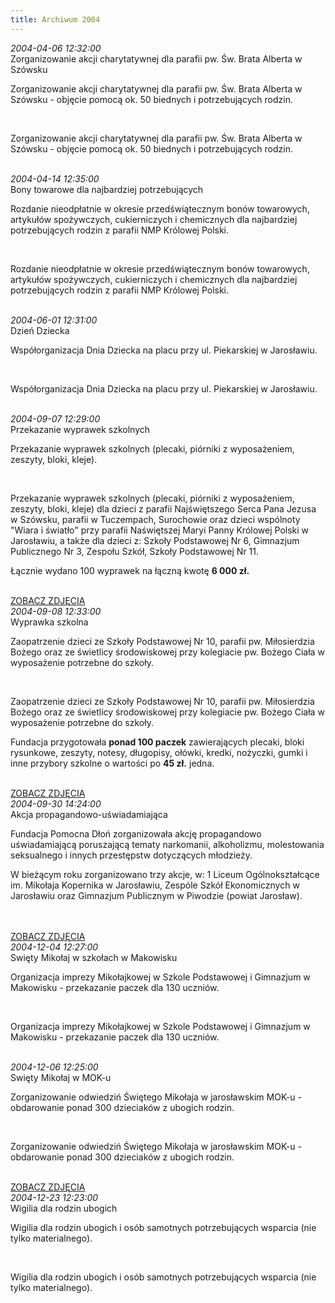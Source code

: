 ```yaml
---
title: Archiwum 2004
---
```


<div class="archiveItem">
<i>2004-04-06 12:32:00</i><br>
Zorganizowanie akcji charytatywnej dla parafii pw. Św. Brata Alberta w Szówsku<p>Zorganizowanie akcji charytatywnej dla parafii pw. Św. Brata Alberta w Szówsku - objęcie pomocą ok. 50 biednych i potrzebujących rodzin.</p><br>
<p>Zorganizowanie akcji charytatywnej dla parafii pw. Św. Brata Alberta w Szówsku - objęcie pomocą ok. 50 biednych i potrzebujących rodzin.</p><br>
</div>
<div class="archiveItem">
<i>2004-04-14 12:35:00</i><br>
Bony towarowe dla najbardziej potrzebujących<p>Rozdanie nieodpłatnie w okresie przedświątecznym bonów towarowych, artykułów spożywczych, cukierniczych i chemicznych dla najbardziej potrzebujących rodzin z parafii NMP Królowej Polski.</p><br>
<p>Rozdanie nieodpłatnie w okresie przedświątecznym bonów towarowych, artykułów spożywczych, cukierniczych i chemicznych dla najbardziej potrzebujących rodzin z parafii NMP Królowej Polski.</p><br>
</div>
<div class="archiveItem">
<i>2004-06-01 12:31:00</i><br>
Dzień Dziecka<p>Współorganizacja Dnia Dziecka na placu przy ul. Piekarskiej w Jarosławiu.</p><br>
<p>Współorganizacja Dnia Dziecka na placu przy ul. Piekarskiej w Jarosławiu.</p><br>
</div>
<div class="archiveItem">
<i>2004-09-07 12:29:00</i><br>
Przekazanie wyprawek szkolnych<p>Przekazanie wyprawek szkolnych (plecaki, piórniki z wyposażeniem, zeszyty, bloki, kleje).</p><br>
<p>Przekazanie wyprawek szkolnych (plecaki, piórniki z wyposażeniem, zeszyty, bloki, kleje) dla dzieci z parafii Najświętszego Serca Pana Jezusa w Szówsku, parafii w Tuczempach, Surochowie oraz dzieci wspólnoty "Wiara i światło" przy parafii Naświętszej Maryi Panny Królowej Polski w Jarosławiu, a także dla dzieci z: Szkoły Podstawowej Nr 6, Gimnazjum Publicznego Nr 3, Zespołu Szkół, Szkoły Podstawowej Nr 11.</p><p>Łącznie wydano 100 wyprawek na łączną kwotę <strong>6 000 zł.</strong></p><br>
<a href='#' data-src='["img/archive_files/01/06.jpg"]' onclick='openImageBrowser(event, 0)' class='loadImages'>ZOBACZ ZDJĘCIA</a>
</div>
<div class="archiveItem">
<i>2004-09-08 12:33:00</i><br>
Wyprawka szkolna <p>Zaopatrzenie dzieci ze Szkoły Podstawowej Nr 10, parafii pw. Miłosierdzia Bożego oraz ze świetlicy środowiskowej przy kolegiacie pw. Bożego Ciała w wyposażenie potrzebne do szkoły.</p><br>
<p>Zaopatrzenie dzieci ze Szkoły Podstawowej Nr 10, parafii pw. Miłosierdzia Bożego oraz ze świetlicy środowiskowej przy kolegiacie pw. Bożego Ciała w wyposażenie potrzebne do szkoły.</p><p>Fundacja przygotowała <strong>ponad 100 paczek</strong> zawierających plecaki, bloki rysunkowe, zeszyty, notesy, długopisy, ołówki, kredki, nożyczki, gumki i inne przybory szkolne o wartości po <strong>45 zł.</strong> jedna.</p><br>
<a href='#' data-src='["img/archive_files/02/piknik1.jpg", "img/archive_files/02/piknik2.jpg", "img/archive_files/02/piknik3.jpg", "img/archive_files/02/piknik4.jpg", "img/archive_files/02/piknik5.jpg", "img/archive_files/02/piknik6.jpg"]' onclick='openImageBrowser(event, 0)' class='loadImages'>ZOBACZ ZDJĘCIA</a>
</div>
<div class="archiveItem">
<i>2004-09-30 14:24:00</i><br>
Akcja propagandowo-uświadamiająca<p>Fundacja Pomocna Dłoń zorganizowała akcję propagandowo uświadamiającą poruszającą tematy narkomanii, alkoholizmu, molestowania seksualnego i innych przestępstw dotyczących młodzieży.</p><p>W bieżącym roku zorganizowano trzy akcje, w: 1 Liceum Ogólnokształcące im. Mikołaja Kopernika w Jarosławiu, Zespóle Szkół Ekonomicznych w Jarosławiu oraz Gimnazjum Publicznym w Piwodzie (powiat Jarosław).</p><br>
<br>
<a href='#' data-src='["img/archive_files/02/skanuj0003[1].jpg", "img/archive_files/02/skanuj0004[1][1].jpg", "img/archive_files/02/skanuj0005[1].jpg"]' onclick='openImageBrowser(event, 0)' class='loadImages'>ZOBACZ ZDJĘCIA</a>
</div>
<div class="archiveItem">
<i>2004-12-04 12:27:00</i><br>
Swięty Mikołaj w szkołach w Makowisku<p>Organizacja imprezy Mikołajkowej w Szkole Podstawowej i Gimnazjum w Makowisku - przekazanie paczek dla 130 uczniów.</p><br>
<p>Organizacja imprezy Mikołajkowej w Szkole Podstawowej i Gimnazjum w Makowisku - przekazanie paczek dla 130 uczniów.</p><br>
</div>
<div class="archiveItem">
<i>2004-12-06 12:25:00</i><br>
Swięty Mikołaj w MOK-u<p>Zorganizowanie odwiedziń Świętego Mikołaja w jarosławskim MOK-u - obdarowanie ponad 300 dzieciaków z ubogich rodzin.</p><br>
<p>Zorganizowanie odwiedziń Świętego Mikołaja w jarosławskim MOK-u - obdarowanie ponad 300 dzieciaków z ubogich rodzin.</p><br>
<a href='#' data-src='["img/archive_files/01/04.jpg"]' onclick='openImageBrowser(event, 0)' class='loadImages'>ZOBACZ ZDJĘCIA</a>
</div>
<div class="archiveItem">
<i>2004-12-23 12:23:00</i><br>
Wigilia dla rodzin ubogich<p>Wigilia dla rodzin ubogich i osób samotnych potrzebujących wsparcia (nie tylko materialnego).</p><br>
<p>Wigilia dla rodzin ubogich i osób samotnych potrzebujących wsparcia (nie tylko materialnego).</p><br>
</div>
